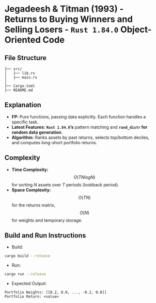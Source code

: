 # Jegadeesh & Titman (1993) - Returns to Buying Winners and Selling Losers - __`Rust 1.84.0` Object-Oriented Code__

## File Structure
```
├── src/
│   ├── lib.rs
│   ├── main.rs
│
├── Cargo.toml
├── README.md
```

## Explanation
- __FP:__ Pure functions, passing data explicitly. Each function handles a specific task.
- __Latest Features:__ __`Rust 1.84.0`’s__ pattern matching and __`rand_distr` for random data generation__.
- __Algorithm:__ Ranks assets by past returns, selects top/bottom deciles, and computes long-short portfolio returns.

## Complexity
- __Time Complexity:__ $$O(TNlogN)$$ for sorting $N$ assets over $T$ periods (lookback period).
- __Space Complexity:__ $$O(TN)$$ for the returns matrix, $$O(N)$$ for weights and temporary storage.

## Build and Run Instructions
- Build:
```bash
cargo build --release
```
- Run:
```bash
cargo run --release
```
- Expected Output:
```
Portfolio Weights: [[0.2, 0.0, ..., -0.2, 0.0]]
Portfolio Return: <value>
```
